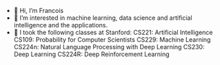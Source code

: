 - 👋 Hi, I’m Francois 
- 👀 I’m interested in machine learning, data science and artificial intelligence and the applications.
- 🌱 I took the following classes at Stanford:
CS221: Artificial Intelligence 
CS109: Probability for Computer Scientists 
CS229: Machine Learning 
CS224n: Natural Language Processing with Deep Learning 
CS230: Deep Learning
CS224R: Deep Reinforcement Learning


<!---
chesnay/chesnay is a ✨ special ✨ repository because its `README.md` (this file) appears on your GitHub profile.
You can click the Preview link to take a look at your changes.
--->

